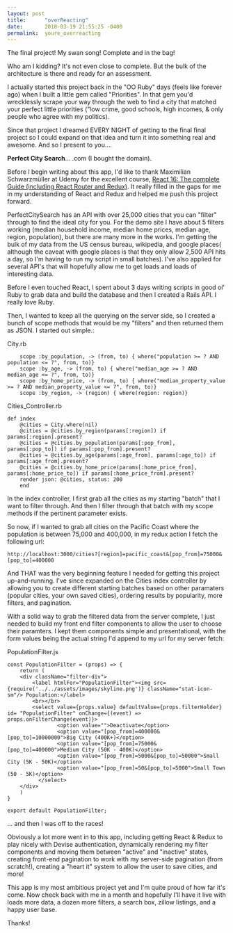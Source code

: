 ```yaml
---
layout: post
title:      "overReacting"
date:       2018-03-19 21:55:25 -0400
permalink:  youre_overreacting
---
```



The final project!  My swan song!  Complete and in the bag!

Who am I kidding?  It's not even close to complete.  But the bulk of the architecture is there and ready for an assessment.

I actually started this project back in the "OO Ruby" days (feels like forever ago) when I built a little gem called "Priorities".  In that gem you'd wrecklessly scrape your way through the web to find a city that matched your perfect little priorities ("low crime, good schools, high incomes, & only people who agree with my politics).

Since that project I dreamed EVERY NIGHT of getting to the final final project so I could expand on that idea and turn it into something real and awesome.  And so I present to you....

**Perfect City Search**... .com (I bought the domain).

 
Before I begin writing about this app, I'd like to thank Maximilian Schwarzmüller at Udemy for the excellent course, [React 16: The complete Guide (including React Router and Redux)](https://www.udemy.com/react-the-complete-guide-incl-redux/learn/v4/overview).  It really filled in the gaps for me in my understanding of React and Redux and helped me push this project forward.


PerfectCitySearch has an API with over 25,000 cities that you can "filter" through to find the ideal city for you.  For the demo site I have about 5 filters working (median household income, median home prices, median age, region, population), but there are many more in the works.  I'm getting the bulk of my data from the US census bureau, wikipedia, and google places( although the caveat with google places is that they only allow 2,500 API hits a day, so I'm having to run my script in small batches).   I've also applied for several API's that will hopefully allow me to get loads and loads of interesting data.

Before I even touched React, I spent about 3 days writing scripts in good ol' Ruby to grab data and build the database and then I created a Rails API.  I really love Ruby.

Then, I wanted to keep all the querying on the server side, so I created a bunch of scope methods that would be my "filters" and then returned them as JSON. I started out simple.:

City.rb

```
    scope :by_population, -> (from, to) { where("population >= ? AND population <= ?", from, to)}
    scope :by_age, -> (from, to) { where("median_age >= ? AND median_age <= ?", from, to)}
    scope :by_home_price, -> (from, to) { where("median_property_value >= ? AND median_property_value <= ?", from, to)}
    scope :by_region, -> (region) { where(region: region)}

```

Cities_Controller.rb

```
def index
    @cities = City.where(nil)
    @cities = @cities.by_region(params[:region]) if params[:region].present?
    @cities = @cities.by_population(params[:pop_from], params[:pop_to]) if params[:pop_from].present?
    @cities = @cities.by_age(params[:age_from], params[:age_to]) if params[:age_from].present?
    @cities = @cities.by_home_price(params[:home_price_from], params[:home_price_to]) if params[:home_price_from].present?
    render json: @cities, status: 200
    end

```

In the index controller, I first grab all the cities as my starting "batch" that I want to filter through.  And then I filter through that batch with my scope methods if the pertinent parameter exists.

So now, if I wanted to grab all cities on the Pacific Coast where the population is between 75,000 and 400,000, in my redux action I fetch the following url:

```
http://localhost:3000/cities?[region]=pacific_coast&[pop_from]=75000&[pop_to]=400000

```

And THAT was the very beginning feature I needed for getting this project up-and-running. I've since expanded on the Cities index controller by allowing you to create different starting batches based on other paramaters (popular cities, your own saved cities), ordering results by popularity, more filters, and pagination.

With a solid way to grab the filtered data from the server complete, I just needed to build my front end filter components to allow the user to choose their paramters.  I kept them components simple and presentational, with the form values being the actual string I'd append to my url for my server fetch:

PopulationFilter.js

```
const PopulationFilter = (props) => {
    return (
    <div className="filter-div">
        <label htmlFor="PopulationFilter"><img src={require('../../assets/images/skyline.png')} className="stat-icon-sm"/> Population:</label>
        <br></br>
        <select value={props.value} defaultValue={props.filterHolder} id= "PopulationFilter" onChange={(event) => props.onFilterChange(event)}>
                <option value="">Deactivate</option>
                <option value="[pop_from]=400000&[pop_to]=10000000">Big City (400K+)</option>
                <option value="[pop_from]=75000&[pop_to]=400000">Medium City (50K - 400K)</option>
                <option value="[pop_from]=5000&[pop_to]=50000">Small City (5K - 50K)</option>
                <option value="[pop_from]=50&[pop_to]=5000">Small Town (50 - 5K)</option>
          </select>
    </div>
    )
}

export default PopulationFilter;

```

... and then I was off to the races!

Obviously a lot more went in to this app, including getting React & Redux to play nicely with Devise authentication,  dynamically rendering my filter components and moving them between "active" and "inactive" states, creating front-end pagination to work with my server-side pagination (from scratch!), creating a "heart it" system to allow the user to save cities, and more! 

This app is my most ambitious project yet and I'm quite proud of how far it's come. Now check back with me in a month and hopefully I'll have it live with loads more data, a dozen more filters, a search box, zillow listings, and a happy user base.  

Thanks!























